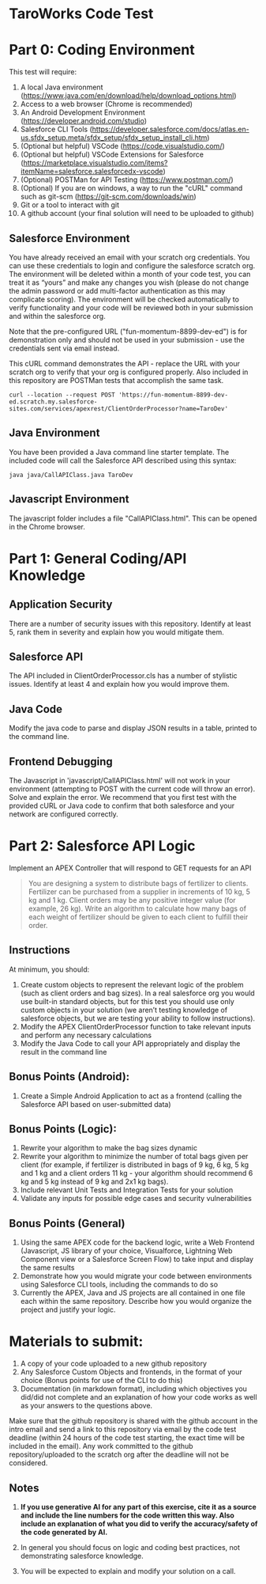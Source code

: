 # TaroWorks Code Test

# Part 0: Coding Environment

This test will require:
1. A local Java environment (https://www.java.com/en/download/help/download_options.html)
2. Access to a web browser (Chrome is recommended)
3. An Android Development Environment (https://developer.android.com/studio)
4. Salesforce CLI Tools (https://developer.salesforce.com/docs/atlas.en-us.sfdx_setup.meta/sfdx_setup/sfdx_setup_install_cli.htm)
5. (Optional but helpful) VSCode (https://code.visualstudio.com/)
6. (Optional but helpful) VSCode Extensions for Salesforce (https://marketplace.visualstudio.com/items?itemName=salesforce.salesforcedx-vscode)
7. (Optional) POSTMan for API Testing  (https://www.postman.com/)
8. (Optional) If you are on windows, a way to run the "cURL" command such as git-scm (https://git-scm.com/downloads/win)
9. Git or a tool to interact with git
10. A github account (your final solution will need to be uploaded to github)

## Salesforce Environment

You have already received an email with your scratch org credentials. You can use these credentials to login and configure the salesforce scratch org. The environment will be deleted within a month of your code test, you can treat it as “yours” and make any changes you wish (please do not change the admin password or add multi-factor authentication as this may complicate scoring). The environment will be checked automatically to verify functionality and your code will be reviewed both in your submission and within the salesforce org.

 Note that the pre-configured URL ("fun-momentum-8899-dev-ed") is for demonstration only and should not be used in your submission - use the credentials sent via email instead.

 This cURL command demonstrates the API - replace the URL with your scratch org to verify that your org is configured properly. Also included in this repository are POSTMan tests that accomplish the same task.

```
curl --location --request POST 'https://fun-momentum-8899-dev-ed.scratch.my.salesforce-sites.com/services/apexrest/ClientOrderProcessor?name=TaroDev'
```

## Java Environment

You have been provided a Java command line starter template. The included code will call the Salesforce API described using this syntax:

```
java java/CallAPIClass.java TaroDev 
```

## Javascript Environment

The javascript folder includes a file "CallAPIClass.html". This can be opened in the Chrome browser.

# Part 1: General Coding/API Knowledge

## Application Security

There are a number of security issues with this repository. Identify at least 5, rank them in severity and explain how you would mitigate them.

## Salesforce API

The API included in ClientOrderProcessor.cls has a number of stylistic issues. Identify at least 4 and explain how you would improve them.

## Java Code

Modify the java code to parse and display JSON results in a table, printed to the command line.

## Frontend Debugging

The Javascript in 'javascript/CallAPIClass.html' will not work in your environment (attempting to POST with the current code will throw an error). Solve and explain the error. 
We recommend that you first test with the provided cURL or Java code to confirm that both salesforce and your network are configured correctly.

# Part 2: Salesforce API Logic

Implement an APEX Controller that will respond to GET requests for an API

> You are designing a system to distribute bags of fertilizer to clients. Fertilizer can be purchased from a supplier in increments of 10 kg, 5 kg and 1 kg. Client orders may be any positive integer value (for example, 26 kg). Write an algorithm to calculate how many bags of each weight of fertilizer should be given to each client to fulfill their order.

## Instructions

At minimum, you should:
1. Create custom objects to represent the relevant logic of the problem (such as client orders and bag sizes). In a real salesforce org you would use built-in standard objects, but for this test you should use only custom objects in your solution (we aren’t testing knowledge of salesforce objects, but we are testing your ability to follow instructions).
2. Modify the APEX ClientOrderProcessor function to take relevant inputs and perform any necessary calculations
3. Modify the Java Code to call your API appropriately and display the result in the command line

## Bonus Points (Android):
1. Create a Simple Android Application to act as a frontend (calling the Salesforce API based on user-submitted data)


## Bonus Points (Logic):
1. Rewrite your algorithm to make the bag sizes dynamic
2. Rewrite your algorithm to minimize the number of total bags given per client (for example, if fertilizer is distributed in bags of 9 kg, 6 kg, 5 kg and 1 kg and a client orders 11 kg - your algorithm should recommend 6 kg and 5 kg instead of 9 kg and 2x1 kg bags).
3. Include relevant Unit Tests and Integration Tests for your solution
4. Validate any inputs for possible edge cases and security vulnerabilities

## Bonus Points (General)
1. Using the same APEX code for the backend logic, write a Web Frontend (Javascript, JS library of your choice, Visualforce, Lightning Web Component view or a Salesforce Screen Flow) to take input and display the same results
2. Demonstrate how you would migrate your code between environments using Salesforce CLI tools, including the commands to do so
3. Currently the APEX, Java and JS projects are all contained in one file each within the same repository. Describe how you would organize the project and justify your logic.

# Materials to submit:
1. A copy of your code uploaded to a new github repository
2. Any Salesforce Custom Objects and frontends, in the format of your choice (Bonus points for use of the CLI to do this)
3. Documentation (in markdown format), including which objectives you did/did not complete and an explanation of how your code works as well as your answers to the questions above.

Make sure that the github repository is shared with the github account in the intro email and send a link to this repository via email by the code test deadline (within 24 hours of the code test starting, the exact time will be included in the email). Any work committed to the github repository/uploaded to the scratch org after the deadline will not be considered.

## Notes 
1. **If you use generative AI for any part of this exercise, cite it as a source and include the line numbers for the code written this way. Also include an explanation of what you did to verify the accuracy/safety of the code generated by AI.**

2. In general you should focus on logic and coding best practices, not demonstrating salesforce knowledge.
3. You will be expected to explain and modify your solution on a call.
